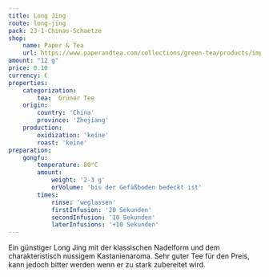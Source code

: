 ```yaml
---
title: Long Jing
route: long-jing
pack: 23-1-Chinas-Schaetze
shop:
    name: Paper & Tea
    url: https://www.paperandtea.com/collections/green-tea/products/imperial-dragon-n-302?variant=31685522423879
amount: "12 g"
price: 0.10
currency: €
properties:
    categorization:
        tea:  Grüner Tee
    origin:
        country: 'China'
        province: 'Zhejiang'
    production:
        oxidization: 'keine'
        roast: 'keine'
preparation:
    gongfu:
        temperature: 80°C
        amount:
            weight: '2-3 g'
            orVolume: 'bis der Gefäßboden bedeckt ist'
        times:
            rinse: 'weglassen'
            firstInfusion: '20 Sekunden'
            secondInfusion: '10 Sekunden'
            laterInfusions: '+10 Sekunden'
---
```

Ein günstiger Long Jing mit der klassischen Nadelform und dem charakteristisch nussigem Kastanienaroma. Sehr guter Tee für den Preis, kann jedoch bitter werden wenn er zu stark zubereitet wird.